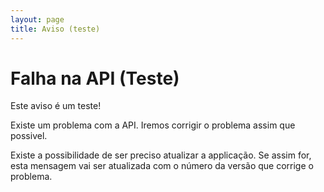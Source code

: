 ```yaml
---
layout: page
title: Aviso (teste)
---
```

# Falha na API (Teste)

Este aviso é um teste!

Existe um problema com a API. Iremos corrigir o problema assim que possivel.

Existe a possibilidade de ser preciso atualizar a applicação. Se assim for, esta mensagem vai ser atualizada com o número da versão que corrige o problema.
